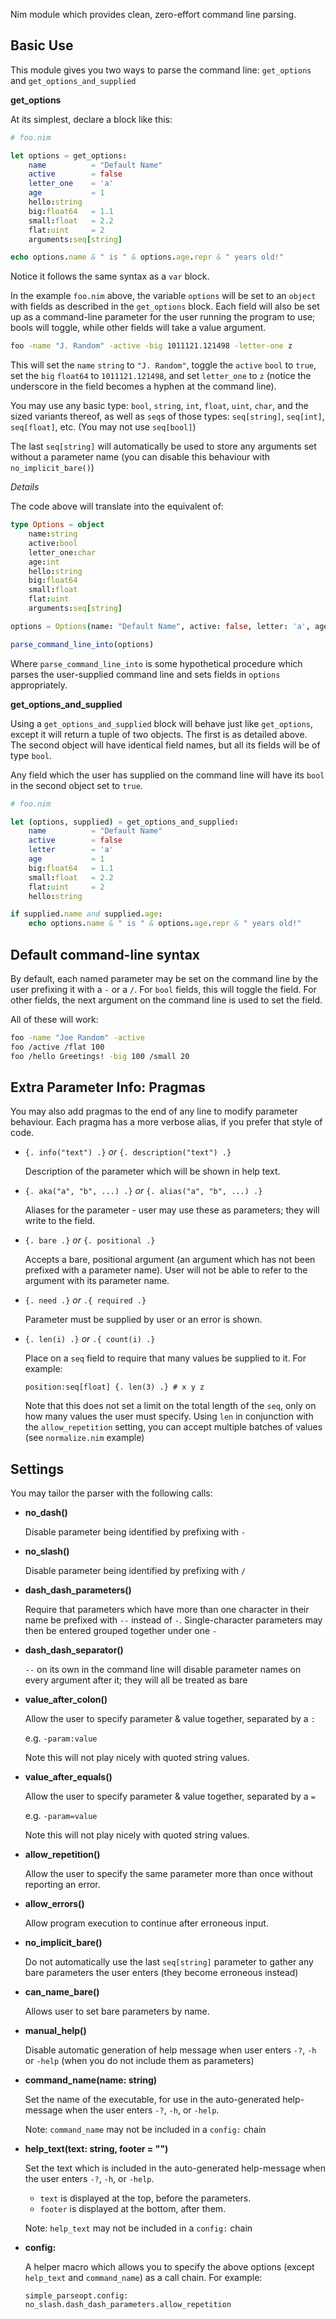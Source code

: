 Nim module which provides clean, zero-effort command line parsing.


## Basic Use

This module gives you two ways to parse the command line: `get_options` and `get_options_and_supplied`


**get_options**

At its simplest, declare a block like this:

```nim
# foo.nim

let options = get_options:
    name          = "Default Name"
    active        = false
    letter_one    = 'a'
    age           = 1
    hello:string
    big:float64   = 1.1
    small:float   = 2.2
    flat:uint     = 2
    arguments:seq[string]

echo options.name & " is " & options.age.repr & " years old!"
```

Notice it follows the same syntax as a `var` block.

In the example `foo.nim` above, the variable `options` will be set to an `object` with fields as described in the `get_options` block.  Each field will also be set up as a command-line parameter for the user running the program to use; bools will toggle, while other fields will take a value argument.

```bash
foo -name "J. Random" -active -big 1011121.121498 -letter-one z
```

This will set the `name` `string` to `"J. Random"`, toggle the `active` `bool` to `true`, set the `big` `float64` to `1011121.121498`, and set `letter_one` to `z` (notice the underscore in the field becomes a hyphen at the command line).

You may use any basic type: `bool`, `string`, `int`, `float`, `uint`, `char`, and the sized variants thereof, as well as `seq`s of those types: `seq[string]`, `seq[int]`, `seq[float]`, etc. (You may not use `seq[bool]`)

The last `seq[string]` will automatically be used to store any arguments set without a parameter name (you can disable this behaviour with `no_implicit_bare()`)


*Details*

The code above will translate into the equivalent of:

```nim
type Options = object
    name:string
    active:bool
    letter_one:char
    age:int
    hello:string
    big:float64
    small:float
    flat:uint
    arguments:seq[string]

options = Options(name: "Default Name", active: false, letter: 'a', age: 1, big: 1.1, small: 2.2, flat: 2)

parse_command_line_into(options)
```

Where `parse_command_line_into` is some hypothetical procedure which parses the user-supplied command line and sets fields in `options` appropriately.


**get_options_and_supplied**

Using a `get_options_and_supplied` block will behave just like `get_options`, except it will return a tuple of two objects.  The first is as detailed above.  The second object will have identical field names, but all its fields will be of type `bool`.

Any field which the user has supplied on the command line will have its `bool` in the second object set to `true`.

```nim
# foo.nim

let (options, supplied) = get_options_and_supplied:
    name          = "Default Name"
    active        = false
    letter        = 'a'
    age           = 1
    big:float64   = 1.1
    small:float   = 2.2
    flat:uint     = 2
    hello:string

if supplied.name and supplied.age:
    echo options.name & " is " & options.age.repr & " years old!"
```


## Default command-line syntax

By default, each named parameter may be set on the command line by the user prefixing it with a `-` or a `/`.  For `bool` fields, this will toggle the field.  For other fields, the next argument on the command line is used to set the field.

All of these will work:

```bash
foo -name "Joe Random" -active
foo /active /flat 100
foo /hello Greetings! -big 100 /small 20
```


## Extra Parameter Info: Pragmas

You may also add pragmas to the end of any line to modify parameter behaviour.  Each pragma has a more verbose alias, if you prefer that style of code.

* `{. info("text") .}` *or* `{. description("text") .}`

    Description of the parameter which will be shown in help text.


* `{. aka("a", "b", ...) .}` *or* `{. alias("a", "b", ...) .}`

    Aliases for the parameter - user may use these as parameters; they will write to the field.


* `{. bare .}` *or* `{. positional .}`

    Accepts a bare, positional argument (an argument which has not been prefixed with a parameter name).  User will not be able to refer to the argument with its parameter name.


* `{. need .}` *or* `.{ required .}`

    Parameter must be supplied by user or an error is shown.


* `{. len(i) .}` *or* `.{ count(i) .}`

    Place on a `seq` field to require that many values be supplied to it. For example:

    `position:seq[float] {. len(3) .} # x y z`

    Note that this does not set a limit on the total length of the `seq`, only on how many values the user must specify.  Using `len` in conjunction with the `allow_repetition` setting, you can accept multiple batches of values (see `normalize.nim` example)


## Settings

You may tailor the parser with the following calls:


* **no_dash()**

    Disable parameter being identified by prefixing with `-`


* **no_slash()**

    Disable parameter being identified by prefixing with `/`


* **dash_dash_parameters()**

    Require that parameters which have more than one character in their name be prefixed with `--` instead of `-`. Single-character parameters may then be entered grouped together under one `-`

* **dash_dash_separator()**

    `--` on its own in the command line will disable parameter names on every argument after it; they will all be treated as bare

* **value_after_colon()**

    Allow the user to specify parameter & value together, separated by a `:`

    e.g. `-param:value`

    Note this will not play nicely with quoted string values.

* **value_after_equals()**

    Allow the user to specify parameter & value together, separated by a `=`

    e.g. `-param=value`

    Note this will not play nicely with quoted string values.

* **allow_repetition()**

    Allow the user to specify the same parameter more than once without reporting an error.

* **allow_errors()**

    Allow program execution to continue after erroneous input.

* **no_implicit_bare()**

    Do not automatically use the last `seq[string]` parameter to gather any bare parameters the user enters (they become erroneous instead)

* **can_name_bare()**

    Allows user to set bare parameters by name.

* **manual_help()**

    Disable automatic generation of help message when user enters `-?`, `-h` or `-help` (when you do not include them as parameters)


* **command_name(name: string)**

    Set the name of the executable, for use in the auto-generated
    help-message when the user enters `-?`, `-h`, or `-help`.

    Note: `command_name` may not be included in a `config:` chain


* **help_text(text: string, footer = "")**

    Set the text which is included in the auto-generated help-message when the user enters `-?`, `-h`, or `-help`.

    * `text` is displayed at the top, before the parameters.
    * `footer` is displayed at the bottom, after them.

    Note: `help_text` may not be included in a `config:` chain

* **config:**

    A helper macro which allows you to specify the above options (except `help_text` and `command_name`) as a call chain.  For example:

    `simple_parseopt.config: no_slash.dash_dash_parameters.allow_repetition`
